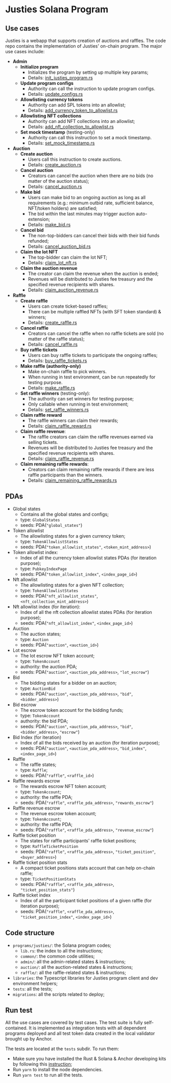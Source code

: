 # Justies Solana Program
## Use cases

Justies is a webapp that supports creation of auctions and raffles. The code repo contains the implementation of
Justies' on-chain program. The major use cases include:

* **Admin**
  * **Initialize program**
    * Initializes the program by setting up multiple key params;
    * Details: [init_justies_program.rs](programs/justies/src/admin/init_justies_program.rs)
  * **Update program configs**
    * Authority can call the instruction to update program configs. 
    * Details: [update_configs.rs](programs/justies/src/admin/update_configs.rs)
  * **Allowlisting currency tokens**
    * Authority can add SPL tokens into an allowlist;
    * Details: [add_currency_token_to_allowlist.rs](programs/justies/src/admin/add_currency_token_to_allowlist.rs)
  * **Allowlisting NFT collections**
    * Authority can add NFT collections into an allowlist;
    * Details: [add_nft_collection_to_allowlist.rs](programs/justies/src/admin/add_nft_collection_to_allowlist.rs)
  * **Set mock timestamp** (testing-only)
    * Authority can call this instruction to set a mock timestamp.
    * Details: [set_mock_timestamp.rs](programs/justies/src/admin/set_mock_timestamp.rs)
* **Auction**
  * **Create auction**
    * Users call this instruction to create auctions.
    * Details: [create_auction.rs](programs/justies/src/auction/create_auction.rs)
  * **Cancel auction**
    * Creators can cancel the auction when there are no bids (no matter of the auction status);
    * Details: [cancel_auction.rs](programs/justies/src/auction/cancel_auction.rs)
  * **Make bid**
    * Users can make bid to an ongoing auction as long as all requirements (e.g.: minimum outbid rate,
    sufficient balance, NFT/token holders) are satisfied;
    * The bid within the last minutes may trigger auction auto-extension;
    * Details: [make_bid.rs](programs/justies/src/auction/make_bid.rs)
  * **Cancel bid**
    * The non-top-bidders can cancel their bids with their bid funds refunded;
    * Details: [cancel_auction_bid.rs](programs/justies/src/auction/cancel_auction_bid.rs)
  * **Claim the lot NFT**
    * The top-bidder can claim the lot NFT;
    * Details: [claim_lot_nft.rs](programs/justies/src/auction/claim_lot_nft.rs)
  * **Claim the auction revenue**
    * The creator can claim the revenue when the auction is ended;
    * Revenues will be distributed to Justies fee treasury and the specified revenue recipients with shares.
    * Details: [claim_auction_revenue.rs](programs/justies/src/auction/claim_auction_revenue.rs)
* **Raffle**
  * **Create raffle**
    * Users can create ticket-based raffles;
    * There can be multiple raffled NFTs (with SFT token standard) & winners;
    * Details: [create_raffle.rs](programs/justies/src/raffle/create_raffle.rs)
  * **Cancel raffle**
    * Creators can cancel the raffle when no raffle tickets are sold (no matter of the raffle status);
    * Details: [cancel_raffle.rs](programs/justies/src/raffle/cancel_raffle.rs)
  * **Buy raffle tickets**
    * Users can buy raffle tickets to participate the ongoing raffles;
    * Details: [buy_raffle_tickets.rs](programs/justies/src/raffle/buy_raffle_tickets.rs)
  * **Make raffle (authority-only)**
    * Make on-chain raffle to pick winners.
    * When running in test environment, can be run repeatedly for testing purpose.
    * Details: [make_raffle.rs](programs/justies/src/raffle/make_raffle.rs)
  * **Set raffle winners** (testing-only):
    * The authority can set winners for testing purpose;
    * Only callable when running in test environment;
    * Details: [set_raffle_winners.rs](programs/justies/src/raffle/set_raffle_winners.rs)
  * **Claim raffle reward**
    * The raffle winners can claim their rewards;
    * Details: [claim_raffle_reward.rs](programs/justies/src/raffle/claim_raffle_reward.rs)
  * **Claim raffle revenue**:
    * The raffle creators can claim the raffle revenues earned via selling tickets.
    * Revenues will be distributed to Justies fee treasury and the specified revenue recipients with shares.
    * Details: [claim_raffle_revenue.rs](programs/justies/src/raffle/claim_raffle_revenue.rs)
  * **Claim remaining raffle rewards**:
    * Creators can claim remaining raffle rewards if there are less raffle participants than the winners.
    * Details: [claim_remaining_raffle_rewards.rs](programs/justies/src/raffle/claim_remaining_raffle_rewards.rs)

## PDAs
* Global states
  * Contains all the global states and configs;
  * type: `GlobalStates`
  * seeds: PDA(`"global_states"`)
* Token allowlist
  * The allowlisting states for a given currency token;
  * type: `TokenAllowlistStates`
  * seeds: PDA(`"token_allowlist_states"`, `<token_mint_address>`)
* Token allowlist index:
  * Index of all the currency token allowlist states PDAs (for iteration purpose);
  * type: `PubkeyIndexPage`
  * seeds: PDA(`"token_allowlist_index"`, `<index_page_id>`)
* Nft allowlist
  * The allowlisting states for a given NFT collection;
  * type: `TokenAllowlistStates`
  * seeds: PDA(`"nft_allowlist_states"`, `<nft_collection_mint_address>`)
* Nft allowlist index (for iteration):
  * Index of all the nft collection allowlist states PDAs (for iteration purpose);
  * seeds: PDA(`"nft_allowlist_index"`, `<index_page_id>`)
* Auction
  * The auction states;
  * type: `Auction`
  * seeds: PDA(`"auction"`, `<auction_id>`)
* Lot escrow
  * The lot escrow NFT token account;
  * type: `TokenAccount`
  * authority: the auction PDA;
  * seeds: PDA(`"auction"`, `<auction_pda_address>`, `"lot_escrow"`)
* Bid
  * The bidding states for a bidder on an auction;
  * type: `AuctionBid`
  * seeds: PDA(`"auction"`, `<auction_pda_address>`, `"bid"`, `<bidder_address>`)
* Bid escrow
  * The escrow token account for the bidding funds;
  * type: `TokenAccount`
  * authority: the bid PDA;
  * seeds: PDA(`"auction"`, `<auction_pda_address>`, `"bid"`, `<bidder_address>`, `"escrow"`)
* Bid Index (for iteration)
  * Index of all the bids received by an auction (for iteration purpose);
  * seeds: PDA(`"auction"`, `<auction_pda_address>`, `"bid_index"`, `<index_page_id>`)
* Raffle
  * The raffle states;
  * type: `Raffle`;
  * seeds: PDA(`"raffle"`, `<raffle_id>`)
* Raffle rewards escrow
  * The rewards escrow NFT token account;
  * type: `TokenAccount`;
  * authority: the raffle PDA;
  * seeds: PDA(`"raffle"`, `<raffle_pda_address>`, `"rewards_escrow"`)
* Raffle revenue escrow
  * The revenue escrow token account;
  * type: `TokenAccount`;
  * authority: the raffle PDA;
  * seeds: PDA(`"raffle"`, `<raffle_pda_address>`, `"revenue_escrow"`)
* Raffle ticket position
  * The states for raffle participants' raffle ticket positions;
  * type: `RaffleTicketPosition`
  * seeds: PDA(`"raffle"`, `<raffle_pda_address>`, `"ticket_position"`, `<buyer_address>`)
* Raffle ticket position stats
  * A compact ticket positions stats account that can help on-chain raffle;
  * type: `TicketPositionStats`
  * seeds: PDA(`"raffle"`, `<raffle_pda_address>`, `"ticket_position_stats"`)
* Raffle ticket index
  * Index of all the participant ticket positions of a given raffle (for iteration purpose);
  * seeds: PDA(`"raffle"`, `<raffle_pda_address>`, `"ticket_position_index"`, `<index_page_id>`)

## Code structure
* `programs/justies/`: the Solana program codes;
    * `lib.rs`: the index to all the instructions;
  * `common/`: the common code utilities;
  * `admin/`: all the admin-related states & instructions;
  * `auction/`: all the auction-related states & instructions;
  * `raffle/`: all the raffle-related states & instructions;
* `libraries`: the Typescript libraries for Justies program client and dev environment helpers;
* `tests`: all the tests;
* `migrations`: all the scripts related to deploy;

## Run test

All the use cases are covered by test cases.  The test suite is fully self-contained. It is implemented as integration
tests with all dependent programs deployed and all test token data created in the local validator brought up by Anchor.

The tests are located at the `tests` subdir. To run them:

* Make sure you have installed the Rust & Solana & Anchor developing kits by following this
  [instruction](https://www.anchor-lang.com/docs/installation);
* Run `yarn` to install the node dependencies.
* Run `yarn test` to run all the tests.

